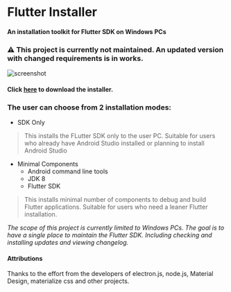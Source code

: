 # Flutter Installer
#### An installation toolkit for Flutter SDK on Windows PCs
 
### ⚠ This project is currently not maintained. An updated version with changed requirements is in works.
 
![screenshot](/screenshots/screens.png)
 
#### Click [here](https://github.com/sampathbalivada/flutter_installer/releases "Flutter Installer Downloads") to download the installer.
 
### The user can choose from 2 installation modes:
* SDK Only
> This installs the FLutter SDK only to the user PC. Suitable for users who already have Android Studio installed or planning to install Android Studio
* Minimal Components
  * Android command line tools
  * JDK 8
  * Flutter SDK 
> This installs minimal number of components to debug and build Flutter applications. Suitable for users who need a leaner Flutter installation.

_The scope of this project is currently limited to Windows PCs. The goal is to have a single place to maintain the Flutter SDK. Including checking and installing updates and viewing changelog._

#### Attributions
Thanks to the effort from the developers of electron.js, node.js, Material Design, materialize css and other projects.
